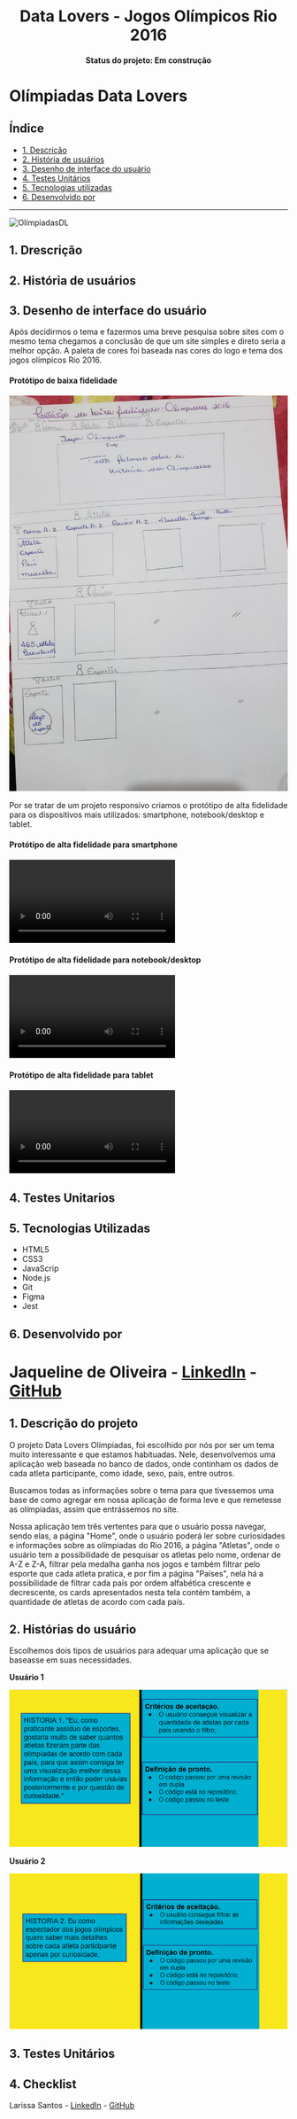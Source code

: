 
<h1 align="center"> Data Lovers - Jogos Olímpicos Rio 2016 </h1>
<h4 align="center">Status do projeto: Em construção </h4>

# Olímpiadas Data Lovers


## Índice

- [1. Descrição](#1-drescrição)
- [2. História de usuários](#2-história-de-usuários)
- [3. Desenho de interface do usuário](#3-desenho-de-interface-do-usuário)
- [4. Testes Unitários](#4-testes-unitários)
- [5. Tecnologias utilizadas](#5-tecnologias-utilizadas)
- [6. Desenvolvido por](#6-desenvolvido-por)

---
<img src="src/Olímpiadas Data Lovers.png" alt="OlímpiadasDL">


## 1. Drescrição


## 2. História de usuários


## 3. Desenho de interface do usuário

Após decidirmos o tema e fazermos uma breve pesquisa sobre sites com o mesmo tema chegamos a conclusão de que um site simples e direto seria a melhor opção. A paleta de cores foi baseada nas cores do logo e tema dos jogos olímpicos Rio 2016.

#### Protótipo de baixa fidelidade

![Desenho feito a mão do protótipo de baixa fidelidade](src/img/baixa-fidelidade.jpeg)

Por se tratar de um projeto responsivo criamos o protótipo de alta fidelidade para os dispositivos mais utilizados: smartphone, notebook/desktop e tablet.

#### Protótipo de alta fidelidade para smartphone

![Protótipo de alta fidelidade feito no Figma](src/img/celular.mp4)

#### Protótipo de alta fidelidade para notebook/desktop

![Protótipo de alta fidelidade feito no Figma](src/img/notebook.mp4)

#### Protótipo de alta fidelidade para tablet

![Protótipo de alta fidelidade feito no Figma](src/img/tablet.mp4)

## 4. Testes Unitarios

## 5. Tecnologias Utilizadas

- HTML5
- CSS3
- JavaScrip
- Node.js
- Git
- Figma
- Jest

## 6. Desenvolvido por

Jaqueline de Oliveira - [LinkedIn](https://www.linkedin.com/in/jaquelinedeoliveiraa/) - [GitHub](https://github.com/jaquelinedeoliveira93)
=======

## 1. Descrição do projeto

O projeto Data Lovers Olímpiadas, foi escolhido por nós por ser um tema muito interessante e que estamos habituadas. Nele, desenvolvemos uma aplicação web baseada no banco de dados, onde continham os dados de cada atleta participante, como idade, sexo, país, entre outros.

Buscamos todas as informações sobre o tema para que tivessemos uma base de como agregar em nossa aplicação de forma leve e que remetesse as olímpiadas, assim que entrássemos no site.

Nossa aplicação tem três vertentes para que o usuário possa navegar, sendo elas, a página "Home", onde o usuário poderá ler sobre curiosidades e informações sobre as olímpiadas do Rio 2016, a página "Atletas", onde o usuário tem a possibilidade de pesquisar os atletas pelo nome, ordenar de A-Z e Z-A, filtrar pela medalha ganha nos jogos e também filtrar pelo esporte que cada atleta pratica, e por fim a página "Países", nela há a possibilidade de filtrar cada país por ordem alfabética crescente e decrescente, os cards apresentados nesta tela contém também, a quantidade de atletas de acordo com cada país.

## 2. Histórias do usuário

Escolhemos dois tipos de usuários para adequar uma aplicação que se baseasse em suas necessidades.

**Usuário 1**

<img src="src/História_do_usuário_-_1.png" alt="Usuário 1">

**Usuário 2**

<img src="src/História_do_usuário_-_2.png" alt="Usuário 2">

## 3. Testes Unitários


## 4. Checklist


Larissa Santos - [LinkedIn](https://www.linkedin.com/in/larissa-dos-reis-santos-aaa8b415a/) - [GitHub](https://github.com/Larasantos97)
